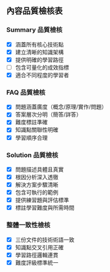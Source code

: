 ## 內容品質檢核表

### Summary 品質檢核
- [x] 涵蓋所有核心技術點
- [x] 建立清晰的知識架構
- [x] 提供明確的學習路徑
- [ ] 包含可量化的成效指標
- [x] 適合不同程度的學習者

### FAQ 品質檢核
- [x] 問題涵蓋廣度（概念/原理/實作/問題）
- [x] 答案層次分明（簡答/詳答）
- [x] 難度標註準確
- [x] 知識點關聯性明確
- [x] 學習順序合理

### Solution 品質檢核
- [x] 問題描述具體且真實
- [x] 根因分析深入透徹
- [x] 解決方案步驟清晰
- [x] 包含可執行的範例
- [x] 提供練習題與評估標準
- [x] 標註學習難度與所需時間

### 整體一致性檢核
- [x] 三份文件的技術術語一致
- [x] 知識點交叉引用正確
- [x] 學習路徑邏輯連貫
- [x] 難度評級標準統一